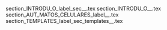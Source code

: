 section_INTRODU_O_label_sec__.tex
section_INTRODU_O__.tex
section_AUT_MATOS_CELULARES_label__.tex
section_TEMPLATES_label_sec_templates__.tex